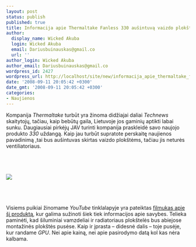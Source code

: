```yaml
---
layout: post
status: publish
published: true
title: Informacija apie Thermaltake Fanless 330 aušintuvą vaizdo plokštėms
author:
  display_name: Wicked Akuba
  login: Wicked Akuba
  email: Dariusbuinauskas@gmail.co
  url: ''
author_login: Wicked Akuba
author_email: Dariusbuinauskas@gmail.co
wordpress_id: 2427
wordpress_url: http://localhost/site/new/informacija_apie_thermaltake_fanless_330_ausintuva_vaizdo_plokstems/
date: '2008-09-11 20:05:42 +0300'
date_gmt: '2008-09-11 20:05:42 +0300'
categories:
- Naujienos
---
```

<p>Kompanija <i>Thermaltake</i> turbūt yra žinoma didžiajai daliai <i>Technews</i> skaitytojų, tačiau, kaip bebūtų gaila, Lietuvoje jos gaminių aptikti labai sunku. Daugiausiai pirkėjų JAV turinti kompanija praskleidė savo naujojo produkto <i>330</i> uždangą. Kaip jau turbūt supratote perskaitę naujienos pavadinimą ,tai bus aušintuvas skirtas vaizdo plokštėms, tačiau jis neturės ventiliatoriaus.<br />
<br><br />
<br><br><img src=" http://www.technews.lt/upl/Failai/thermaltake330.jpg"><br><br />
<br><br />
<br>Visiems puikiai žinomame <i>YouTube</i> tinklalapyje yra pateiktas <a class="ns" href="http://www.youtube.com/watch?v=DQX_oLx9FMI&amp;e">filmukas apie šį produktą</a>, kur galima sužinoti šiek tiek informacijos apie savybes. Telieka paminėti, kad šiluminiai vamzdeliai ir radiatoriaus plokštelės bus abiejose montažinės plokštės pusėse. Kaip ir įprasta – didesnė dalis – toje pusėje, kur randame <i>GPU</i>. Nei apie kainą, nei apie pasirodymo datą kol kas nėra kalbama.<br />
<br><br />
<br><br />
<br></p>
